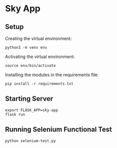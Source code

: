 # Sky App

## Setup

Creating the virtual environment:

```
python3 -m venv env
```

Activating the virtual environment:

```
source env/bin/activate
```

Installing the modules in the requirements file:

```
pip install -r requirements.txt
```

## Starting Server

```
export FLASK_APP=sky-app
flask run
```

## Running Selenium Functional Test

```
python selenium-test.py
```